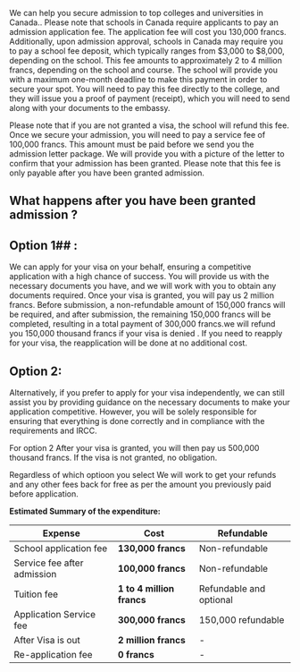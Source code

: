 We can help you secure admission to top colleges and universities in Canada.. Please note that schools in Canada require applicants to pay an admission application fee. The application fee will cost you 130,000 francs. Additionally, upon admission approval, schools in Canada may require you to pay a school fee deposit, which typically ranges from $3,000 to $8,000, depending on the school. This fee amounts to approximately 2 to 4 million francs, depending on the school and course. The school will provide you with a maximum one-month deadline to make this payment in order to secure your spot. You will need to pay this fee directly to the college, and they will issue you a proof of payment (receipt), which you will need to send along with your documents to the embassy.

Please note that if you are not granted a visa, the school will refund this fee. Once we secure your admission, you will need to pay a service fee of 100,000 francs. This amount must be paid before we send you the admission letter package. We will provide you with a picture of the letter to confirm that your admission has been granted. Please note that this fee is only payable after you have been granted admission.

## What happens after you have been granted admission ? 

## Option 1## : 

We can apply for your visa on your behalf, ensuring a competitive application with a high chance of success. You will provide us with the necessary documents you have, and we will work with you to obtain any documents required. Once your visa is granted, you will pay us 2 million francs. Before submission, a non-refundable amount of 150,000 francs will be required, and after submission, the remaining 150,000 francs will be completed, resulting in a total payment of 300,000 francs.we will refund you 150,000 thousand francs if your visa is denied . If you need to reapply for your visa, the reapplication will be done at no additional cost.

## Option 2: 

Alternatively, if you prefer to apply for your visa independently, we can still assist you by providing guidance on the necessary documents to make your application competitive. However, you will be solely responsible for ensuring that everything is done correctly and in compliance with the requirements and IRCC.

For option 2 After your visa is granted, you will then pay us 500,000 thousand francs. If the visa is not granted, no obligation. 


Regardless of which optioon you select We will work to get your refunds and any other fees back for free as per the amount you previously paid before application.

**Estimated Summary of the expenditure:**

| Expense                       | Cost                        | Refundable             |
|-------------------------------|-----------------------------|------------------------|
| School application fee        | **130,000 francs**          | Non-refundable         |
| Service fee after admission   | **100,000 francs**          | Non-refundable         |
| Tuition fee                   | **1 to 4 million francs**   | Refundable and optional|
| Application Service fee       | **300,000 francs**          | 150,000 refundable     |
| After Visa is out             | **2 million francs**        | -                      |
| Re-application fee            | **0 francs**                | -                      |


